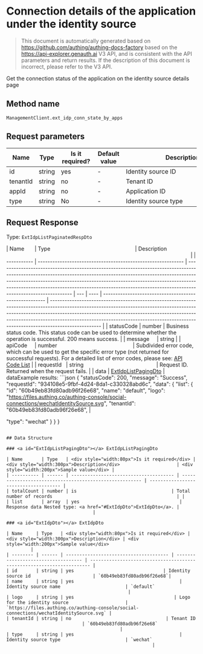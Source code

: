 # Connection details of the application under the identity source

<!--
Warning ⚠️:
Do not modify this document directly,
https://github.com/Authing/authing-docs-factory
Use this project to generate
-->

<LastUpdated />

> This document is automatically generated based on https://github.com/authing/authing-docs-factory based on the https://api-explorer.genauth.ai V3 API, and is consistent with the API parameters and return results. If the description of this document is incorrect, please refer to the V3 API.

Get the connection status of the application on the identity source details page

## Method name

`ManagementClient.ext_idp_conn_state_by_apps`

## Request parameters

| Name     | Type   | <div style="width:80px">Is it required?</div> | <div style="width:60px">Default value</div> | <div style="width:300px">Description</div> | <div style="width:200px">Sample value</div> |
| -------- | ------ | --------------------------------------------- | ------------------------------------------- | ------------------------------------------ | ------------------------------------------- |
| id       | string | yes                                           | -                                           | Identity source ID                         | `6268b0e5e4b9a0e8ffa8fd60`                  |
| tenantId | string | no                                            | -                                           | Tenant ID                                  | `60b49eb83fd80adb96f26e68`                  |
| appId    | string | no                                            | -                                           | Application ID                             | `60b49eb83fd80adb96f26e68`                  |
| type     | string | No                                            | -                                           | Identity source type                       |                                             |

## Request Response

Type: `ExtIdpListPaginatedRespDto`

| Name        | Type                                                         | Description                                                                                                                                                                                                                                                                                                                                            |
| ----------- | ------------------------------------------------------------ | ------------------------------------------------------------------------------------------------------------------------------------------------------------------------------------------------------------------------------------------------------------------------------------------------------------------------------------------------------ | --- | ---- | ------------------------------------------------------ | --------------------------------------------------------------------------------------------------------------------------------------------------------------------------------------------------------------------------------------------------------------------------------------------------------------------------------------------- |
| statusCode  | number                                                       | Business status code. This status code can be used to determine whether the operation is successful. 200 means success.                                                                                                                                                                                                                                |
| message     | string                                                       |
| apiCode     | number                                                       | Subdivided error code, which can be used to get the specific error type (not returned for successful requests). For a detailed list of error codes, please see: [API Code List](https://api-explorer.genauth.ai/?tag=group/%E5%BC%80%E5%8F%91%E5%87%86%E5%A4%87#tag/%E5%BC%80%E5%8F%91%E5%87%86%E5%A4%87/%E9%94%99%E8%AF%AF%E5%A4%84%E7%90%86/apiCode) |
| requestId   | string                                                       | Request ID. Returned when the request fails.                                                                                                                                                                                                                                                                                                           |     | data | <a href="#ExtIdpListPagingDto">ExtIdpListPagingDto</a> | dataExample results: ```json { "statusCode": 200, "message": "Success", "requestId": "934108e5-9fbf-4d24-8da1-c330328abd6c", "data": { "list": { "id": "60b49eb83fd80adb96f26e68", "name": "default", "logo": "https://files.authing.co/authing-console/social-connections/wechatIdentitySource.svg", "tenantId": "60b49eb83fd80adb96f26e68", |

"type": "wechat"
}
}
}

```

## Data Structure

### <a id="ExtIdpListPagingDto"></a> ExtIdpListPagingDto

| Name       | Type   | <div style="width:80px">Is it required</div> | <div style="width:300px">Description</div>                     | <div style="width:200px">Sample value</div> |
| ---------- | ------ | -------------------------------------- | ------------------------------------------------------- | ------------------------------------- |
| totalCount | number | is                                   | Total number of records                                              | |
| list       | array  | yes                                     | Response data Nested type: <a href="#ExtIdpDto">ExtIdpDto</a>. |                                       |

### <a id="ExtIdpDto"></a> ExtIdpDto

| Name     | Type   | <div style="width:80px">Is it required</div> | <div style="width:300px">Description</div> | <div style="width:200px">Sample value</div>                                          |
| -------- | ------ | -------------------------------------- | ----------------------------------- | ---------------------------------------------------------------------- |
| id       | string | yes                                 | Identity source id                       | `60b49eb83fd80adb96f26e68`|
| name     | string | yes                                       | Identity source name                        | `default`                                                            |
| logo     | string | yes                                     | Logo for the identity source                     | `https://files.authing.co/authing-console/social-connections/wechatIdentitySource.svg` |
| tenantId | string | no                                   | Tenant ID                             | `60b49eb83fd80adb96f26e68`                                                         |
| type     | string | yes                                       | Identity source type                        | `wechat`                                                                       |
```
